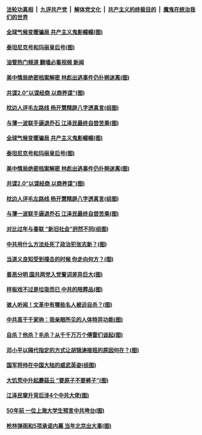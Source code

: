 ####  [法轮功真相](../../../../basic/blob/master/README.md?t=10030031) &nbsp;|&nbsp; [九评共产党](../../../../9ping.md/blob/master/README.md?t=10030031) &nbsp;|&nbsp; [解体党文化](../../../../jtdwh.md/blob/master/README.md?t=10030031)  &nbsp;|&nbsp; [共产主义的终极目的](../../../../gczydzjmd.md/blob/master/README.md?t=10030031) &nbsp;|&nbsp; [魔鬼在统治我们的世界](../../../../mgztzwmdsj.md/blob/master/README.md?t=10030031) 

#### [全球气候变暖骗局 共产主义鬼影幢幢(图)](../pages/p6/985308.md?t=10030031) 

#### [泰坦尼克号和玛丽皇后号(图)](../pages/p6/1018106.md?t=10030031) 

#### [油管热门频道 翻墙必看视频 新闻](http://209.250.226.216:81/youtube.html?10030031)

#### [美中情局绝密档案解密 林彪出逃事件仍扑朔迷离(图)](../pages/p6/1018098.md?t=10030031) 

#### [共谍2.0“以谍经商 以商养谍”(图)](../pages/p6/1018047.md?t=10030031) 

#### [枕边人评毛左路线 杨开慧精辟八字透真言(组图)](../pages/p6/1018028.md?t=10030031) 

#### [与薄一波联手逼退乔石 江泽民最终自尝苦果(图)](../pages/p6/1017865.md?t=10030031) 

#### [全球气候变暖骗局 共产主义鬼影幢幢(图)](../pages/p6/985308.md?t=10030031) 

#### [泰坦尼克号和玛丽皇后号(图)](../pages/p6/1018106.md?t=10030031) 

#### [美中情局绝密档案解密 林彪出逃事件仍扑朔迷离(图)](../pages/p6/1018098.md?t=10030031) 

#### [共谍2.0“以谍经商 以商养谍”(图)](../pages/p6/1018047.md?t=10030031) 

#### [枕边人评毛左路线 杨开慧精辟八字透真言(组图)](../pages/p6/1018028.md?t=10030031) 

#### [与薄一波联手逼退乔石 江泽民最终自尝苦果(图)](../pages/p6/1017865.md?t=10030031) 

#### [对比过年与春联 “新旧社会”迥然不同(组图)](../pages/p6/1017898.md?t=10030031) 

#### [中共用什么方法处死了政治犯张志新？(图)](../pages/p6/1017377.md?t=10030031) 

#### [当道义良知受到撞击的时候 你走向何方？(图)](../pages/p6/1017912.md?t=10030031) 

#### [善恶分明 国共两党入党誓词差异巨大(图)](../pages/p6/1017829.md?t=10030031) 

#### [样板戏不过是垃圾而已 中共的陪葬品(图)](../pages/p6/1017825.md?t=10030031) 

#### [骇人听闻！文革中有哪些名人被迫自杀？(图)](../pages/p6/1017362.md?t=10030031) 

#### [中共高干千家驹：我亲眼所见的人体特异功能(图)](../pages/p6/1017734.md?t=10030031) 

#### [自杀？他杀？毛杀？从千千万万个傅雷们谈起(图)](../pages/p6/1017668.md?t=10030031) 

#### [邓小平以隔代指定的方式让胡锦涛接班的原因何在？(图)](../pages/p6/1017299.md?t=10030031) 

#### [国军将帅在中国大陆的威武英姿(组图)](../pages/p6/1017636.md?t=10030031) 

#### [大饥荒中升起蘑菇云 “要原子不要裤子”(图)](../pages/p6/1017628.md?t=10030031) 

#### [江泽民窜升背后涉4个中共大佬(图)](../pages/p6/1017520.md?t=10030031) 

#### [50年前 一位上海大学生预言中共垮台(图)](../pages/p6/1017540.md?t=10030031) 

#### [枪林弹雨和5项承诺内幕 当年北京出大事(图)](../pages/p6/1017530.md?t=10030031) 

<img src='http://gfw-breaker.win/goodnews/indexes/p6.md' width='0px' height='0px'/>
